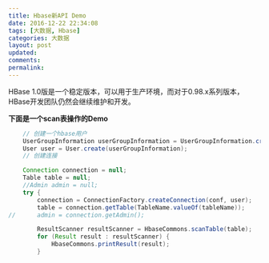 ```yaml
---
title: Hbase新API Demo
date: 2016-12-22 22:34:08
tags: [大数据, Hbase]
categories: 大数据
layout: post
updated:
comments:
permalink:
---
```


HBase 1.0版是一个稳定版本，可以用于生产环境，而对于0.98.x系列版本，HBase开发团队仍然会继续维护和开发。

**下面是一个scan表操作的Demo**
<!--more-->

```java
	// 创建一个hbase用户
	UserGroupInformation userGroupInformation = UserGroupInformation.createRemoteUser("hbase");
	User user = User.create(userGroupInformation);
	// 创建连接

	Connection connection = null;
	Table table = null;
	//Admin admin = null;
	try {
		connection = ConnectionFactory.createConnection(conf, user);
		table = connection.getTable(TableName.valueOf(tableName));
//		admin = connection.getAdmin();

		ResultScanner resultScanner = HbaseCommons.scanTable(table);
		for (Result result : resultScanner) {
			HbaseCommons.printResult(result);
		}
```
